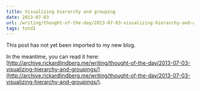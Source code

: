 ```yaml
---
title: Visualizing hierarchy and grouping
date: 2013-07-03
url: /writing/thought-of-the-day/2013-07-03-visualizing-hierarchy-and-groupings/
tags: totd1
---
```


This post has not yet been imported to my new blog.

In the meantime, you can read it here: [http://archive.rickardlindberg.me/writing/thought-of-the-day/2013-07-03-visualizing-hierarchy-and-groupings/](http://archive.rickardlindberg.me/writing/thought-of-the-day/2013-07-03-visualizing-hierarchy-and-groupings/).
